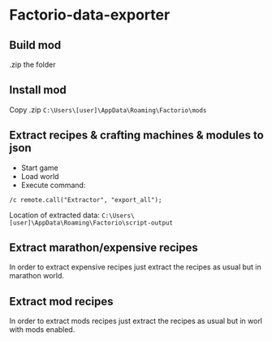 # Factorio-data-exporter

## Build mod

.zip the folder

## Install mod

Copy .zip `C:\Users\[user]\AppData\Roaming\Factorio\mods`

## Extract recipes & crafting machines & modules to json

* Start game
* Load world
* Execute command: 

```
/c remote.call("Extractor", "export_all");
```

Location of extracted data: `C:\Users\[user]\AppData\Roaming\Factorio\script-output`

## Extract marathon/expensive recipes

In order to extract expensive recipes just extract the recipes as usual but in marathon world.

## Extract mod recipes

In order to extract mods recipes just extract the recipes as usual but in worl with mods enabled.
